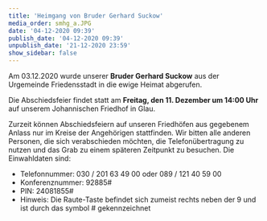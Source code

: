 ```yaml
---
title: 'Heimgang von Bruder Gerhard Suckow'
media_order: smhg_a.JPG
date: '04-12-2020 09:39'
publish_date: '04-12-2020 09:39'
unpublish_date: '21-12-2020 23:59'
show_sidebar: false
---
```


Am 03.12.2020 wurde unserer **Bruder Gerhard Suckow** aus der Urgemeinde Friedensstadt in die ewige Heimat abgerufen.

Die Abschiedsfeier findet statt am **Freitag, den 11. Dezember um 14:00 Uhr** auf unserem Johannischen Friedhof in Glau.

Zurzeit können Abschiedsfeiern auf unseren Friedhöfen aus gegebenem Anlass nur im Kreise der Angehörigen stattfinden. Wir bitten alle anderen Personen, die sich verabschieden möchten, die Telefonübertragung zu nutzen und das Grab zu einem späteren Zeitpunkt zu besuchen. Die Einwahldaten sind:
* Telefonnummer: 030 / 201 63 49 00 oder 089 / 121 40 59 00
* Konferenznummer: 92885#
* PIN: 24081855#
* Hinweis: Die Raute-Taste befindet sich zumeist rechts neben der 9 und ist durch das symbol # gekennzeichnet